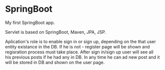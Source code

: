 # SpringBoot
My first SpringBoot app.

Servlet is based on SpringBoot, Maven, JPA, JSP.

Aplication's role is to enable sign in or sign up,
depending on the that user entity existance in the DB.
If he is not - register page will be shown and regisration process must take place.
After sign in/sign up user will see all his previous posts if he had any in DB.
In any time he can ad new post and it will be stored in DB and shown on the user page.
